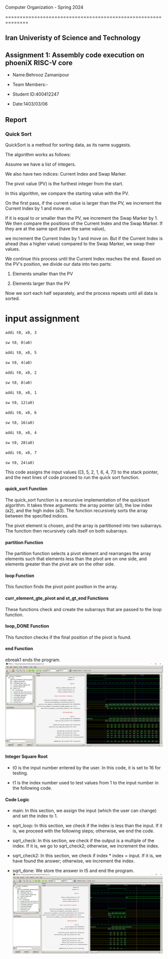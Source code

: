 Computer Organization - Spring 2024

==============================================================

## Iran Univeristy of Science and Technology

## Assignment 1: Assembly code execution on phoeniX RISC-V core

- Name:Behrooz Zamanipour

- Team Members:-

- Student ID:400412247

- Date:1403/03/06

## Report

### Quick Sort

QuickSort is a method for sorting data, as its name suggests.

The algorithm works as follows:

Assume we have a list of integers.

We also have two indices: Current Index and Swap Marker.

The pivot value (PV) is the furthest integer from the start.

In this algorithm, we compare the starting value with the PV.

On the first pass, if the current value is larger than the PV, we increment the Current Index by 1 and move on.

If it is equal to or smaller than the PV, we increment the Swap Marker by 1. We then compare the positions of the Current Index and the Swap Marker. If they are at the same spot (have the same value),

we increment the Current Index by 1 and move on. But if the Current Index is ahead (has a higher value) compared to the Swap Marker, we swap their values.

We continue this process until the Current Index reaches the end. Based on the PV's position, we divide our data into two parts:

1. Elements smaller than the PV

2. Elements larger than the PV

Now we sort each half separately, and the process repeats until all data is sorted.

# input assignment

    addi t0, x0, 3

    sw t0, 0(a0)

    addi t0, x0, 5

    sw t0, 4(a0)

    addi t0, x0, 2

    sw t0, 8(a0)

    addi t0, x0, 1

    sw t0, 12(a0)

    addi t0, x0, 6

    sw t0, 16(a0)

    addi t0, x0, 4

    sw t0, 20(a0)

    addi t0, x0, 7

    sw t0, 24(a0)

This code assigns the input values ([3, 5, 2, 1, 6, 4, 7]) to the stack pointer, and the next lines of code proceed to run the quick sort function.

#### quick_sort Function

The quick_sort function is a recursive implementation of the quicksort algorithm. It takes three arguments: the array pointer (a1), the low index (a2), and the high index (a3). The function recursively sorts the array between the specified indices.

The pivot element is chosen, and the array is partitioned into two subarrays. The function then recursively calls itself on both subarrays.

#### partition Function

The partition function selects a pivot element and rearranges the array elements such that elements less than the pivot are on one side, and elements greater than the pivot are on the other side.

#### loop Function

This function finds the pivot point position in the array.

#### curr_element_gte_pivot and st_gt_end Functions

These functions check and create the subarrays that are passed to the loop function.

#### loop_DONE Function

This function checks if the final position of the pivot is found.

#### end Function

ebreak1 ends the program.
![alt text](QuickSortPic-1.png)

#### Integer Square Root

- t0 is the input number entered by the user. In this code, it is set to 16 for testing.

- t1 is the index number used to test values from 1 to the input number in the following code.

#### Code Logic

- main: In this section, we assign the input (which the user can change) and set the index to 1.

- sqrt_loop: In this section, we check if the index is less than the input. If it is, we proceed with the following steps; otherwise, we end the code.

- sqrt_check: In this section, we check if the output is a multiple of the index. If it is, we go to sqrt_check2; otherwise, we increment the index.

- sqrt_check2: In this section, we check if index \* index = input. If it is, we have found the answer; otherwise, we increment the index.

- sqrt_done: We store the answer in t5 and end the program.
  ![alt text](IntegerPic-1.png)
